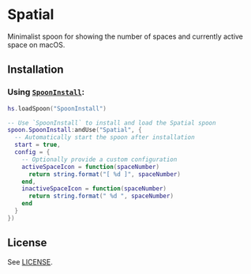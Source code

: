 # Spatial
Minimalist spoon for showing the number of spaces and currently active space on
macOS.

## Installation
### Using [`SpoonInstall`](https://www.hammerspoon.org/Spoons/SpoonInstall.html):
```lua
hs.loadSpoon("SpoonInstall")

-- Use `SpoonInstall` to install and load the Spatial spoon
spoon.SpoonInstall:andUse("Spatial", {
  -- Automatically start the spoon after installation
  start = true,
  config = {
    -- Optionally provide a custom configuration
    activeSpaceIcon = function(spaceNumber)
      return string.format("[ %d ]", spaceNumber)
    end,
    inactiveSpaceIcon = function(spaceNumber)
      return string.format(" %d ", spaceNumber)
    end
  }
})
```

## License
See [LICENSE](https://github.com/majjoha/voxctl/blob/main/LICENSE).
